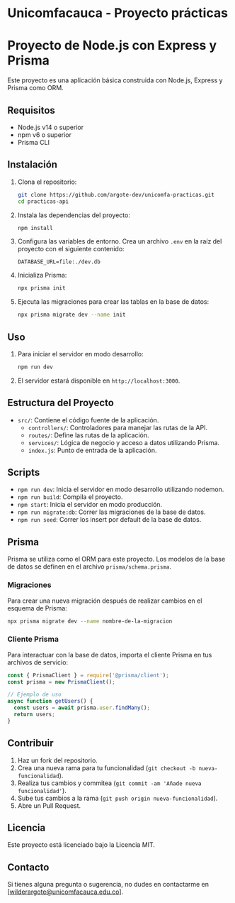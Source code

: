 # Unicomfacauca - Proyecto prácticas

# Proyecto de Node.js con Express y Prisma

Este proyecto es una aplicación básica construida con Node.js, Express y Prisma como ORM.

## Requisitos

- Node.js v14 o superior
- npm v6 o superior
- Prisma CLI

## Instalación

1. Clona el repositorio:
   ```bash
   git clone https://github.com/argote-dev/unicomfa-practicas.git
   cd practicas-api
   ```

2. Instala las dependencias del proyecto:
   ```bash
   npm install
   ```

3. Configura las variables de entorno. Crea un archivo `.env` en la raíz del proyecto con el siguiente contenido:
   ```env
   DATABASE_URL=file:./dev.db
   ```

4. Inicializa Prisma:
   ```bash
   npx prisma init
   ```

5. Ejecuta las migraciones para crear las tablas en la base de datos:
   ```bash
   npx prisma migrate dev --name init
   ```

## Uso

1. Para iniciar el servidor en modo desarrollo:
   ```bash
   npm run dev
   ```

2. El servidor estará disponible en `http://localhost:3000`.

## Estructura del Proyecto

- `src/`: Contiene el código fuente de la aplicación.
  - `controllers/`: Controladores para manejar las rutas de la API.
  - `routes/`: Define las rutas de la aplicación.
  - `services/`: Lógica de negocio y acceso a datos utilizando Prisma.
  - `index.js`: Punto de entrada de la aplicación.

## Scripts

- `npm run dev`: Inicia el servidor en modo desarrollo utilizando nodemon.
- `npm run build`: Compila el proyecto.
- `npm start`: Inicia el servidor en modo producción.
- `npm run migrate:db`: Correr las migraciones de la base de datos.
- `npm run seed`: Correr los insert por default de la base de datos.

## Prisma

Prisma se utiliza como el ORM para este proyecto. Los modelos de la base de datos se definen en el archivo `prisma/schema.prisma`.

### Migraciones

Para crear una nueva migración después de realizar cambios en el esquema de Prisma:
```bash
npx prisma migrate dev --name nombre-de-la-migracion
```

### Cliente Prisma

Para interactuar con la base de datos, importa el cliente Prisma en tus archivos de servicio:
```javascript
const { PrismaClient } = require('@prisma/client');
const prisma = new PrismaClient();

// Ejemplo de uso
async function getUsers() {
  const users = await prisma.user.findMany();
  return users;
}
```

## Contribuir

1. Haz un fork del repositorio.
2. Crea una nueva rama para tu funcionalidad (`git checkout -b nueva-funcionalidad`).
3. Realiza tus cambios y commitea (`git commit -am 'Añade nueva funcionalidad'`).
4. Sube tus cambios a la rama (`git push origin nueva-funcionalidad`).
5. Abre un Pull Request.

## Licencia

Este proyecto está licenciado bajo la Licencia MIT.

## Contacto

Si tienes alguna pregunta o sugerencia, no dudes en contactarme en [wilderargote@unicomfacauca.edu.co].

```

